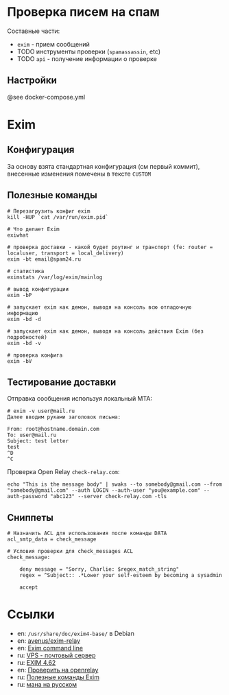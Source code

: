 # Проверка писем на спам

Составные части:

* `exim` - прием сообщений
* TODO инструменты проверки (`spamassassin`, etc)
* TODO `api` - получение информации о проверке

## Настройки

@see docker-compose.yml

# Exim

## Конфигурация

За основу взята стандартная конфигурация (см первый коммит), внесенные изменения помечены в тексте `CUSTOM`

## Полезные команды

```
# Перезагрузить конфиг exim
kill -HUP `cat /var/run/exim.pid`

# Что делает Exim
exiwhat

# проверка доставки - какой будет роутинг и транспорт (fe: router = localuser, transport = local_delivery)
exim -bt email@spam24.ru

# статистика
eximstats /var/log/exim/mainlog

# вывод конфигурации
exim -bP

# запускает exim как демон, выводя на консоль всю отладочную информацию
exim -bd -d

# запускает exim как демон, выводя на консоль действия Exim (без подробностей)
exim -bd -v

# проверка конфига
exim -bV
```

## Тестирование доставки

Отправка сообщения используя локальный MTA:

```
# exim -v user@mail.ru
Далее вводим руками заголовок письма:

From: root@hostname.domain.com
To: user@mail.ru
Subject: test letter
test
^D
^C
````

Проверка Open Relay `check-relay.com`:

```
echo "This is the message body" | swaks --to somebody@gmail.com --from "somebody@gmail.com" --auth LOGIN --auth-user "you@example.com" --auth-password "abc123" --server check-relay.com -tls
```

## Сниппеты

```
# Назначить ACL для использования после команды DATA
acl_smtp_data = check_message

# Условия проверки для check_messages ACL
check_message:

    deny message = "Sorry, Charlie: $regex_match_string"
    regex = ^Subject:: .*Lower your self-esteem by becoming a sysadmin

    accept
```



# Ссылки

* en: `/usr/share/doc/exim4-base/` в Debian
* en: [avenus/exim-relay](https://hub.docker.com/r/avenus/exim-relay/dockerfile)
* en: [Exim command line](https://www.exim.org/exim-html-current/doc/html/spec_html/ch-the_exim_command_line.html)
* ru: [VPS - почтовый сервер](https://dka-develop.ru/blog/article/7-vps-pochtovyy-server-ubuntu-debian-0607171734)
* ru: [EXIM 4.62](https://www.lissyara.su/doc/exim/4.62/the_default_configuration_file/)
* en: [Проверить на openrelay](https://beta.mxtoolbox.com/SuperTool.aspx?action=smtp)
* ru: [Полезные команды Exim](http://adminunix.ru/polezny-e-komandy-exim/)
* ru: [мана на русском](https://www.lissyara.su/doc/exim/4.62/the_default_configuration_file/)
